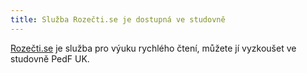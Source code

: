```yaml
---
title: Služba Rozečti.se je dostupná ve studovně
---
```


[Rozečti.se](http://www.rozectise.cz) je služba pro výuku rychlého čtení, můžete jí vyzkoušet ve studovně PedF UK.
